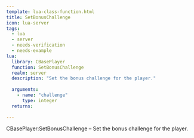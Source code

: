 ```yaml
---
template: lua-class-function.html
title: SetBonusChallenge
icon: lua-server
tags:
  - lua
  - server
  - needs-verification
  - needs-example
lua:
  library: CBasePlayer
  function: SetBonusChallenge
  realm: server
  description: "Set the bonus challenge for the player."
  
  arguments:
    - name: "challenge"
      type: integer
  returns:
    
---
```


<div class="lua__search__keywords">
CBasePlayer:SetBonusChallenge &#x2013; Set the bonus challenge for the player.
</div>
